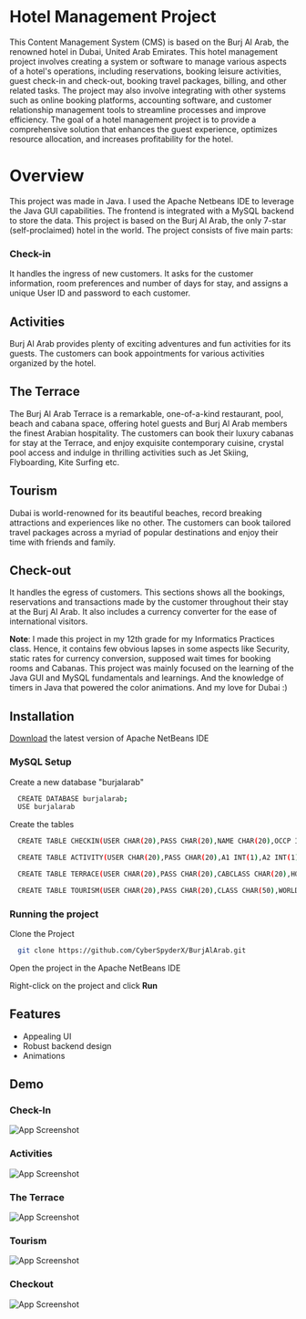 
# Hotel Management Project

This Content Management System (CMS) is based on the Burj Al Arab, the renowned hotel in Dubai, United Arab Emirates. This hotel management project involves creating a system or software to manage various aspects of a hotel's operations, including reservations, booking leisure activities, guest check-in and check-out, booking travel packages, billing, and other related tasks. The project may also involve integrating with other systems such as online booking platforms, accounting software, and customer relationship management tools to streamline processes and improve efficiency. The goal of a hotel management project is to provide a comprehensive solution that enhances the guest experience, optimizes resource allocation, and increases profitability for the hotel.

# Overview

This project was made in Java. I used the Apache Netbeans IDE to leverage the Java GUI capabilities. The frontend is integrated with a MySQL backend to store the data. This project is based on the Burj Al Arab, the only 7-star (self-proclaimed) hotel in the world. The project consists of five main parts:

### Check-in
It handles the ingress of new customers. It asks for the customer information, room preferences and number of days for stay, and assigns a unique User ID and password to each customer. 

## Activities
Burj Al Arab provides plenty of exciting adventures and fun activities for its guests. The customers can book appointments for various activities organized by the hotel.

## The Terrace
The Burj Al Arab Terrace is a remarkable, one-of-a-kind restaurant, pool, beach and cabana space, offering hotel guests and Burj Al Arab members the finest Arabian hospitality. The customers can book their luxury cabanas for stay at the Terrace, and enjoy exquisite contemporary cuisine, crystal pool access and indulge in thrilling activities such as Jet Skiing, Flyboarding, Kite Surfing etc.

## Tourism
Dubai is world-renowned for its beautiful beaches, record breaking attractions and experiences like no other. The customers can book tailored travel packages across a myriad of popular destinations and enjoy their time with friends and family.

## Check-out
It handles the egress of customers. This sections shows all the bookings, reservations and transactions made by the customer throughout their stay at the Burj Al Arab. It also includes a currency converter for the ease of international visitors.

**Note**: I made this project in my 12th grade for my Informatics Practices class. Hence, it contains few obvious lapses in some aspects like Security, static rates for currency conversion, supposed wait times for booking rooms and Cabanas. This project was mainly focused on the learning of the Java GUI and MySQL fundamentals and learnings. And the knowledge of timers in Java that powered the color animations. And my love for Dubai :)


## Installation

[Download](https://netbeans.apache.org/download/) the latest version of Apache NetBeans IDE

### MySQL Setup

Create a new database "burjalarab"

```bash
  CREATE DATABASE burjalarab;
  USE burjalarab
```
Create the tables

```bash
  CREATE TABLE CHECKIN(USER CHAR(20),PASS CHAR(20),NAME CHAR(20),OCCP INT(2),PHNUM BIGINT(20),ROOMCHAR CHAR(1),DAYS INT(2));

  CREATE TABLE ACTIVITY(USER CHAR(20),PASS CHAR(20),A1 INT(1),A2 INT(1),A3 INT(1),A4 INT(1),A5 INT(1),A6 INT(1),A7 INT(1),A8 INT(1),TOTPRICE FLOAT);

  CREATE TABLE TERRACE(USER CHAR(20),PASS CHAR(20),CABCLASS CHAR(20),HOSCLASS CHAR(20),EXFACIL CHAR(20),HOUR INT(2),CABNO INT(2),SERTAX INT(5),ROYTAX INT(5),EXFACPRICE INT(5),HOSPRICE INT(5),CABPRICE INT(5),TOTPRICE FLOAT);

  CREATE TABLE TOURISM(USER CHAR(20),PASS CHAR(20),CLASS CHAR(50),WORLD CHAR(30),SIGHT CHAR(30),MALL CHAR(30),RESORT CHAR(30),KIDS CHAR(30),SPORTS CHAR(30),PRICE INT(5),WPRICE INT(4),SPRICE INT(4),MPRICE INT(4),RPRICE INT(4),KPRICE INT(4),SOPRICE INT(4));
```

### Running the project
Clone the Project

```bash
  git clone https://github.com/CyberSpyderX/BurjAlArab.git
```

Open the project in the Apache NetBeans IDE

Right-click on the project and click **Run**


## Features

- Appealing UI
- Robust backend design
- Animations
## Demo

### Check-In
![App Screenshot](https://drive.google.com/uc?id=1aP-XitbkMYm90vGZX1DDcEx8N7QoSkD6)

### Activities
![App Screenshot](https://drive.google.com/uc?id=1eSRV27-PsEajSyMV-f-g3lhVUyOMwif0)

### The Terrace
![App Screenshot](https://drive.google.com/uc?id=1SxahtQ6VISSyqPT_67R3vmHfvSTL0SMq)

### Tourism
![App Screenshot](https://drive.google.com/uc?id=1ohx4_WPYmAZEazneCvF03i7mi48adRQZ)

### Checkout
![App Screenshot](https://drive.google.com/uc?id=1oSr706Q1uAsmuzOhVg1nqB5Z7liwK4Gw)